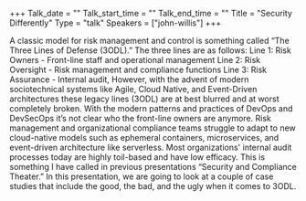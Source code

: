 +++
Talk_date = ""
Talk_start_time = ""
Talk_end_time = ""
Title = "Security Differently"
Type = "talk"
Speakers = ["john-willis"]
+++

A classic model for risk management and control is something called “The Three Lines of Defense (3ODL).” The three lines are as follows: Line 1: Risk Owners - Front-line staff and operational management Line 2: Risk Oversight - Risk management and compliance functions Line 3: Risk Assurance - Internal audit, However, with the advent of modern sociotechnical systems like Agile, Cloud Native, and Event-Driven architectures these legacy lines (3ODL) are at best blurred and at worst completely broken. With the modern patterns and practices of DevOps and DevSecOps it’s not clear who the front-line owners are anymore. Risk management and organizational compliance teams struggle to adapt to new cloud-native models such as ephemeral containers, microservices, and event-driven architecture like serverless. Most organizations' internal audit processes today are highly toil-based and have low efficacy. This is something I have called in previous presentations “Security and Compliance Theater.” In this presentation, we are going to look at a couple of case studies that include the good, the bad, and the ugly when it comes to 3ODL.
